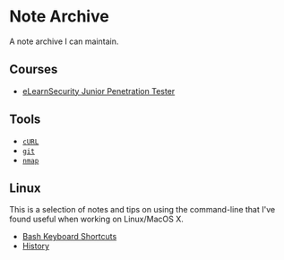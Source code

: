# Note Archive

A note archive I can maintain.

## Courses

- [eLearnSecurity Junior Penetration Tester](courses/INE/eJPT.md)

## Tools

- [`cURL`](tools/curl.md)
- [`git`](tools/git.md)
- [`nmap`](tools/nmap.md)

## Linux

This is a selection of notes and tips on using the command-line that I've found useful when working on Linux/MacOS X.

- [Bash Keyboard Shortcuts](linux/bash-keyboard-shortcuts.md)
- [History](linux/history.md)